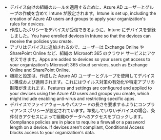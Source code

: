 - <span data-ttu-id="2092e-101">デバイス向けの組織のルールを適用するために、Azure AD ユーザーとグループの作成を含めて Intune が設定されます。</span><span class="sxs-lookup"><span data-stu-id="2092e-101">Intune is set up, including the creation of Azure AD users and groups to apply your organization's rules for devices.</span></span>
- <span data-ttu-id="2092e-102">作成したポリシーをデバイスが受信できるように、Intune にデバイスを登録しました。</span><span class="sxs-lookup"><span data-stu-id="2092e-102">You have enrolled devices in Intune so that the devices can receive the policies you create.</span></span>
- <span data-ttu-id="2092e-103">アプリはデバイスに追加されるので、ユーザーは Exchange Online や SharePoint Online など、組織の Microsoft 365 のクラウド サービスにアクセスできます。</span><span class="sxs-lookup"><span data-stu-id="2092e-103">Apps are added to devices so your users get access to your organization's Microsoft 365 cloud services, such as Exchange Online and SharePoint Online.</span></span>
- <span data-ttu-id="2092e-104">機能と設定は、作成した Azure AD ユーザーとグループを使用してデバイスに構成および適用されます。これにはウイルス対策の有効化や特定アプリの制限が含まれます。</span><span class="sxs-lookup"><span data-stu-id="2092e-104">Features and settings are configured and applied to your devices using the Azure AD users and groups you create, which might include enabling anti-virus and restricting specific apps.</span></span>
- <span data-ttu-id="2092e-p101">デバイスでファイアウォールやパスワードの長さを要求するようにコンプライアンス ポリシーが設定されています。準拠していないデバイスの場合、条件付きアクセスによって組織のデータへのアクセスをブロックします。</span><span class="sxs-lookup"><span data-stu-id="2092e-p101">Compliance policies are in place to require a firewall or a password length on a device. If devices aren't compliant, Conditional Access blocks access to your organization's data.</span></span>
